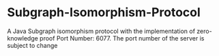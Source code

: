 # Subgraph-Isomorphism-Protocol
A Java Subgraph isomorphism protocol with the implementation of zero-knowledge proof 
Port Number: 6077. The port number of the server is subject to change
